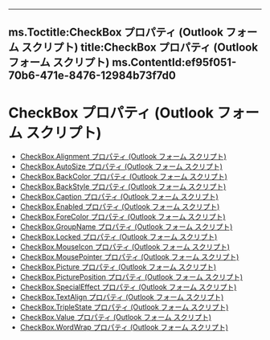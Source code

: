 

---
ms.Toctitle:CheckBox プロパティ (Outlook フォーム スクリプト)
title:CheckBox プロパティ (Outlook フォーム スクリプト)
ms.ContentId:ef95f051-70b6-471e-8476-12984b73f7d0
---
# CheckBox プロパティ (Outlook フォーム スクリプト)


- [CheckBox.Alignment プロパティ (Outlook フォーム スクリプト)](cbbb3e9e-7317-c934-8dd4-72627be82cd8.md)
- [CheckBox.AutoSize プロパティ (Outlook フォーム スクリプト)](1bbe09ed-bf8e-3126-e756-ddd6035400d8.md)
- [CheckBox.BackColor プロパティ (Outlook フォーム スクリプト)](c0c3a00c-2679-68fb-6a4e-6f8bb9946694.md)
- [CheckBox.BackStyle プロパティ (Outlook フォーム スクリプト)](a28550ae-e017-712f-cd13-36d281e90453.md)
- [CheckBox.Caption プロパティ (Outlook フォーム スクリプト)](ee143257-1e0d-d50a-7ed1-44a53af4a1c0.md)
- [CheckBox.Enabled プロパティ (Outlook フォーム スクリプト)](f92ba82f-8945-da31-13e9-b6211b4921f6.md)
- [CheckBox.ForeColor プロパティ (Outlook フォーム スクリプト)](5c1f3216-a59f-8d22-5f6f-4c09572ffab9.md)
- [CheckBox.GroupName プロパティ (Outlook フォーム スクリプト)](24fc2e67-273d-2ef3-1040-e5fa9161bd81.md)
- [CheckBox.Locked プロパティ (Outlook フォーム スクリプト)](7cc183ed-44d1-8407-919a-43de05d52e75.md)
- [CheckBox.MouseIcon プロパティ (Outlook フォーム スクリプト)](6d3e1fe9-a23e-44d3-e569-9c0969ebcf6e.md)
- [CheckBox.MousePointer プロパティ (Outlook フォーム スクリプト)](7787fce4-564a-ad9e-6e54-d4cd6a0a3e8a.md)
- [CheckBox.Picture プロパティ (Outlook フォーム スクリプト)](2110dbf6-19d7-5ce8-2ff3-f2622a2cf949.md)
- [CheckBox.PicturePosition プロパティ (Outlook フォーム スクリプト)](00f79d48-51a8-2c21-5ffa-ff816824628c.md)
- [CheckBox.SpecialEffect プロパティ (Outlook フォーム スクリプト)](98b61ff8-95c9-42cb-aa71-25053f0e6644.md)
- [CheckBox.TextAlign プロパティ (Outlook フォーム スクリプト)](2ce54774-230f-9e6b-a866-28c9a7512280.md)
- [CheckBox.TripleState プロパティ (Outlook フォーム スクリプト)](6d68324c-a551-b0d4-b89e-28e1045f0992.md)
- [CheckBox.Value プロパティ (Outlook フォーム スクリプト)](24b3b4ab-e7cc-f024-c8b4-32db5dd389c7.md)
- [CheckBox.WordWrap プロパティ (Outlook フォーム スクリプト)](214cbf96-957f-e677-cd0d-cf050b605f4b.md)



